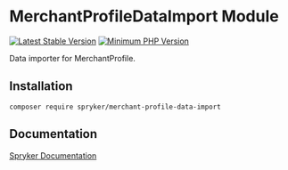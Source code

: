 # MerchantProfileDataImport Module
[![Latest Stable Version](https://poser.pugx.org/spryker/merchant-profile-data-import/v/stable.svg)](https://packagist.org/packages/spryker/merchant-profile-data-import)
[![Minimum PHP Version](https://img.shields.io/badge/php-%3E%3D%207.4-8892BF.svg)](https://php.net/)

Data importer for MerchantProfile.

## Installation

```
composer require spryker/merchant-profile-data-import
```

## Documentation

[Spryker Documentation](https://docs.spryker.com)
